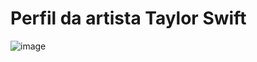 # Perfil da artista Taylor Swift 
![image](https://user-images.githubusercontent.com/72636308/188651090-8c6a2463-cee9-46db-91a6-738283439023.png)
 
